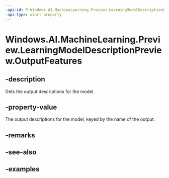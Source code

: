 ```yaml
---
-api-id: P:Windows.AI.MachineLearning.Preview.LearningModelDescriptionPreview.OutputFeatures
-api-type: winrt property
---
```


<!-- Property syntax.
public IIterable<ILearningModelVariableDescriptorPreview> OutputFeatures { get; }
-->

# Windows.AI.MachineLearning.Preview.LearningModelDescriptionPreview.OutputFeatures

## -description
Gets the output descriptions for the model.

## -property-value
The output descriptions for the model, keyed by the name of the output. 

## -remarks

## -see-also

## -examples

